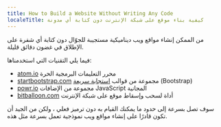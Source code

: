 ```yaml
---
title: How to Build a Website Without Writing Any Code
localeTitle: كيفية بناء موقع على شبكة الإنترنت دون كتابة أي مدونة
---
```

من الممكن إنشاء مواقع ويب ديناميكية مستجيبة للجوّال دون كتابة أي شفرة على الإطلاق في غضون دقائق قليلة.

فيما يلي التقنيات التي استخدمناها:

*   [atom.io](http://www.atom.io/) محرر التعليمات البرمجية الحرة
*   [startbootstrap.com](http://www.startbootstrap.com/) مجموعة من قوالب [استجابة سريعة](http://www.startbootstrap.com/) (Bootstrap)
*   [powr.io](http://www.powr.io/) مجموعة من الإضافات JavaScript المجانية
*   [bitballoon.com](http://www.bitballoon.com/) أداة لسحب وإسقاط موقع على شبكة الإنترنت

سوف تصل بسرعة إلى حدود ما يمكنك القيام به دون ترميز فعلي ، ولكن من الجيد أن تكون قادرًا على إنشاء مواقع ويب نموذجية تعمل بسرعة مثل هذه.